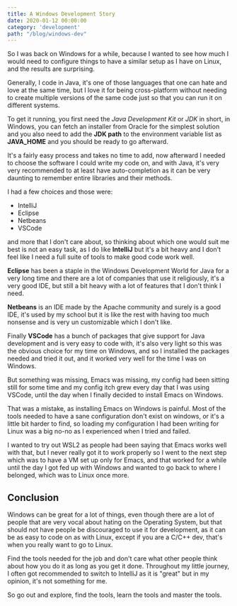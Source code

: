 ```yaml
---
title: A Windows Development Story
date: 2020-01-12 00:00:00
category: 'development'
path: "/blog/windows-dev"
---
```


So I was back on Windows for a while, because I wanted to see how much I would
need to configure things to have a similar setup as I have on Linux,
and the results are surprising.

Generally, I code in Java, it's one of those languages that one can hate and
love at the same time, but I love it for being cross-platform without needing to
create multiple versions of the same code just so that you can run it on
different systems.

To get it running, you first need the *Java Development Kit* or *JDK*
in short, in Windows, you can fetch an installer from Oracle for the simplest
solution and you also need to add the **JDK path** to the environment variable
list as **JAVA_HOME** and you should be ready to go afterward.

It's a fairly easy process and takes no time to add, now afterward I needed to
choose the software I could write my code on, and with Java, it's very very
recommended to at least have auto-completion as it can be very daunting to
remember entire libraries and their methods.

I had a few choices and those were:
- IntelliJ
- Eclipse
- Netbeans
- VSCode

and more that I don't care about, so thinking about which one would suit
me best is not an easy task, as I do like **IntelliJ** but it's a bit heavy and I
don't feel like I need a full suite of tools to make good code work
well.

**Eclipse** has been a staple in the Windows Development World for Java for a very
long time and there are a lot of companies that use it religiously, it's a very
good IDE, but still a bit heavy with a lot of features that I don't think
I need.

**Netbeans** is an IDE made by the Apache community and surely is a good IDE,
it's used by my school but it is like the rest with having too much nonsense and
is very un customizable which I don't like.

Finally **VSCode** has a bunch of packages that give support for Java
development and is very easy to code with, it's also very light so this was the obvious choice for my time on Windows, and so I installed the packages needed
and tried it out, and it worked very well for the time I was on Windows.

But something was missing, Emacs was missing, my config had been sitting still
for some time and my config itch grew every day that I was using VSCode, until
the day when I finally decided to install Emacs on Windows.

That was a mistake, as installing Emacs on Windows is painful. Most of the tools
needed to have a sane configuration don't exist on windows, or
it's a little bit harder to find, so loading my configuration I had been writing
for Linux was a big no-no as I experienced when I tried and failed.

I wanted to try out WSL2 as people had been saying that Emacs works well with
that, but I never really got it to work properly so I went to the next step
which was to have a VM set up only for Emacs, and that worked for a while until
the day I got fed up with Windows and wanted to go back to where I belonged,
which was to Linux once more.

## Conclusion
Windows can be great for a lot of things, even though there are a lot of people
that are very vocal about hating on the Operating System, but that should not
have people be discouraged to use it for development, as it can be as easy to
code on as with Linux, except if you are a C/C++ dev, that's when you really
want to go to Linux.

Find the tools needed for the job and don't care what other people think about
how you do it as long as you get it done. Throughout my little journey, I often
got recommended to switch to IntelliJ as it is "great" but in my opinion, it's
not something for me.

So go out and explore, find the tools, learn the tools and master the tools.
